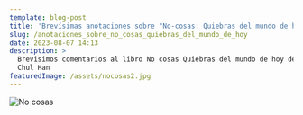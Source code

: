 ```yaml
---
template: blog-post
title: 'Brevísimas anotaciones sobre "No-cosas: Quiebras del mundo de hoy"'
slug: /anotaciones_sobre_no_cosas_quiebras_del_mundo_de_hoy
date: 2023-08-07 14:13
description: >
  Brevisimos comentarios al libro No cosas Quiebras del mundo de hoy de Byung
  Chul Han
featuredImage: /assets/nocosas2.jpg
---
```

![No cosas](/assets/nocosas.png "No cosas")